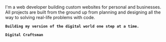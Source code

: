 
I'm a web developer building custom websites for personal and businesses.
All projects are built from the ground up from planning and designing all the way to solving real-life problems with code.   

**`Building my version of the digital world one step at a time.`**

**`Digital Craftsman`**



